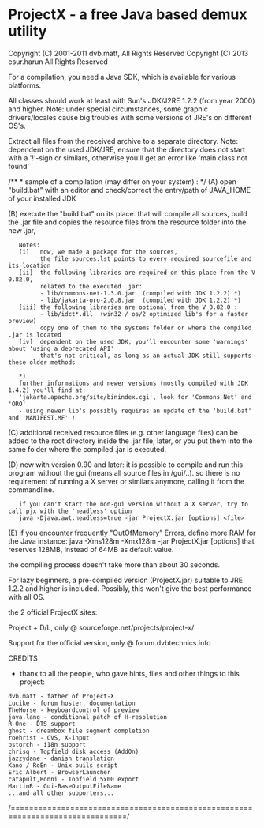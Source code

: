 

 ProjectX - a free Java based demux utility
==============================================================================

Copyright (C) 2001-2011 dvb.matt, All Rights Reserved
Copyright (C) 2013 esur.harun All Rights Reserved

 For a compilation, you need a Java SDK, which is available for various platforms.

 All classes should work at least with Sun's JDK/J2RE 1.2.2 (from year 2000) and higher.
 Note: under special circumstances, some graphic drivers/locales cause big troubles with 
 some versions of JRE's on different OS's.


 Extract all files from the received archive to a separate directory.
 Note:  dependent on the used JDK/JRE, ensure that the directory does not start with a '!'-sign or similars,
 otherwise you'll get an error like 'main class not found'

   /**
    * sample of a compilation (may differ on your system) :
    */
   (A) open "build.bat" with an editor and check/correct the entry/path of JAVA_HOME 
       of your installed JDK 

   (B) execute the "build.bat" on its place.
       that will compile all sources, 
       build the .jar file and
       copies the resource files from the resource folder into the new .jar,

       Notes:
       [i]   now, we made a package for the sources,
             the file sources.lst points to every required sourcefile and its location
       [ii]  the following libraries are required on this place from the V 0.82.0,
             related to the executed .jar:
             - lib/commons-net-1.3.0.jar  (compiled with JDK 1.2.2) *)
             - lib/jakarta-oro-2.0.8.jar  (compiled with JDK 1.2.2) *)
       [iii] the following libraries are optional from the V 0.82.0 :
             - lib/idct*.dll  (win32 / os/2 optimized lib's for a faster preview)
             copy one of them to the systems folder or where the compiled .jar is located
       [iv]  dependent on the used JDK, you'll encounter some 'warnings' about 'using a deprecated API'
             that's not critical, as long as an actual JDK still supports these older methods

       *)
       further informations and newer versions (mostly compiled with JDK 1.4.2) you'll find at:
       'jakarta.apache.org/site/binindex.cgi', look for 'Commons Net' and  'ORO'
       - using newer lib's possibly requires an update of the 'build.bat' and 'MANIFEST.MF' !


   (C) additional received resource files (e.g. other language files) can be added 
       to the root directory inside the .jar file, later, 
       or you put them into the same folder where the compiled .jar is executed.


   (D) new with version 0.90 and later:
       it is possible to compile and run this program without the gui (means all source files in /gui/..).
       so there is no requirement of running a X server or similars anymore, calling it from the commandline.

       if you can't start the non-gui version without a X server, try to call pjx with the 'headless' option
       java -Djava.awt.headless=true -jar ProjectX.jar [options] <file>
       
   (E) if you encounter frequently "OutOfMemory" Errors, define more RAM for the Java instance:
       java -Xms128m -Xmx128m -jar ProjectX.jar [options] <files>
       that reserves 128MB, instead of 64MB as default value.

   the compiling process doesn't take more than about 30 seconds.


 For lazy beginners, a pre-compiled version (ProjectX.jar) suitable to JRE 1.2.2
 and higher is included. 
 Possibly, this won't give the best performance with all OS.

  the 2 official ProjectX sites:

  Project + D/L, only @ sourceforge.net/projects/project-x/

  Support for the official version, only @ forum.dvbtechnics.info


 CREDITS

  -  thanx to all the people, who gave hints, files and other things to this project:

	dvb.matt - father of Project-X
	Lucike - forum hoster, documentation
	TheHorse - keyboardcontrol of preview
	java.lang - conditional patch of H-resolution
	R-One - DTS support
	ghost - dreambox file segment completion
	roehrist - CVS, X-input
	pstorch - i18n support
	chrisg - Topfield disk access (AddOn)
	jazzydane - danish translation
	Kano / RoEn - Unix buils script
	Eric Albert - BrowserLauncher
	catapult,Bonni - Topfield 5x00 export
	MartinR - Gui-BaseOutputFileName
	...and all other supporters...

/===============================================================================/
